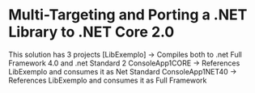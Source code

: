 # Multi-Targeting and Porting a .NET Library to .NET Core 2.0
This solution has 3 projects
[LibExemplo] -> Compiles both to .net Full Framework 4.0 and .net Standard 2
ConsoleApp1CORE -> References LibExemplo and consumes it as Net Standard
ConsoleApp1NET40 -> References LibExemplo and consumes it as Full Framework
